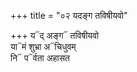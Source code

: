 +++
title = "०२ यदङ्ग तविषीयवो"

+++
य᳓द् अङ्ग᳓ तविषीयवो  
या᳓मं शुभ्रा अ᳓चिधुवम्  
नि᳓ प᳓र्वता अहासत
